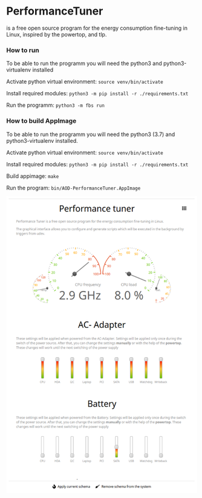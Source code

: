 # PerformanceTuner
is a free open source program for the energy consumption fine-tuning in Linux, inspired by the powertop, and tlp.

### How to run
To be able to run the programm you will need the python3 and python3-virtualenv installed

Activate python virtual environment:
`source venv/bin/activate`

Install required modules:
`python3 -m pip install -r ./requirements.txt`

Run the programm:
`python3 -m fbs run`

### How to build AppImage

To be able to run the programm you will need the python3 (3.7) and python3-virtualenv installed.

Activate python virtual environment:
`source venv/bin/activate`

Install required modules:
`python3 -m pip install -r ./requirements.txt`

Build appimage:
`make`

Run the program:
`bin/AOD-PerformanceTuner.AppImage`



![alt text](https://github.com/AlexWoroschilow/AOD-PerformanceTuner/blob/master/screenshots/dashboard.png?raw=true)
